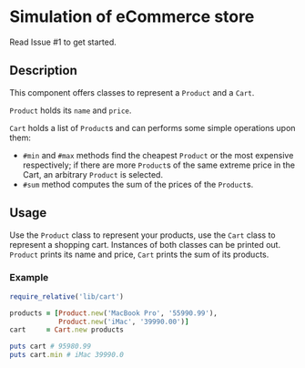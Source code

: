 # Simulation of eCommerce store

Read Issue #1 to get started.

## Description

This component offers classes to represent a `Product` and a `Cart`.

`Product` holds its `name` and `price`.

`Cart` holds a list of `Product`s and can performs some simple
operations upon them:
* `#min` and `#max` methods find the cheapest `Product` or the most
expensive respectively; if there are more `Product`s of the same extreme price in
the Cart, an arbitrary `Product` is selected.
* `#sum` method computes the sum of the prices of the `Product`s.

## Usage

Use the `Product` class to represent your products, use the `Cart` class to
represent a shopping cart. Instances of both classes can be printed out.
`Product` prints its name and price, `Cart` prints the sum of its products.

### Example

```ruby
require_relative('lib/cart')

products = [Product.new('MacBook Pro', '55990.99'),
            Product.new('iMac', '39990.00')]
cart     = Cart.new products

puts cart # 95980.99
puts cart.min # iMac 39990.0
```
